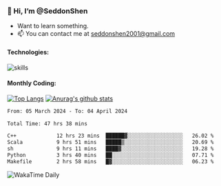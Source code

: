 ### 👋 Hi, I’m @SeddonShen
- Want to learn something.
- 📫 You can contact me at seddonshen2001@gmail.com

#### Technologies:

![skills](https://skillicons.dev/icons?i=scala,js,html,css,bootstrap,jquery,c,cpp,cloudflare,django,docker,flask,git,github,githubactions,linux,latex,mysql,nodejs,ps,php,pr,py,raspberrypi,redis,unreal,v,vscode,vue,bash)

#### Monthly Coding:
[![Top Langs](https://github-readme-stats.vercel.app/api/top-langs?username=seddonshen&show_icons=true&locale=en&layout=compact&hide=html&langs_count=8)](https://github.com/SeddonShen/)
[![Anurag's github stats](https://github-readme-stats.vercel.app/api?username=SeddonShen&count_private=true&show_icons=true)](https://github.com/anuraghazra/github-readme-stats)
<!--START_SECTION:waka-->

```txt
From: 05 March 2024 - To: 04 April 2024

Total Time: 47 hrs 38 mins

C++             12 hrs 23 mins  ██████▓░░░░░░░░░░░░░░░░░░   26.02 %
Scala           9 hrs 51 mins   █████▒░░░░░░░░░░░░░░░░░░░   20.69 %
sh              9 hrs 11 mins   ████▓░░░░░░░░░░░░░░░░░░░░   19.28 %
Python          3 hrs 40 mins   ██░░░░░░░░░░░░░░░░░░░░░░░   07.71 %
Makefile        2 hrs 58 mins   █▓░░░░░░░░░░░░░░░░░░░░░░░   06.23 %
```

<!--END_SECTION:waka-->

![WakaTime Daily](https://wakatime.com/share/@seddon2001/61a7e342-5f12-4fea-bf92-1fac161e97d6.svg)
<!---
SeddonShen/SeddonShen is a ✨ special ✨ repository because its `README.md` (this file) appears on your GitHub profile.
You can click the Preview link to take a look at your changes.
--->
